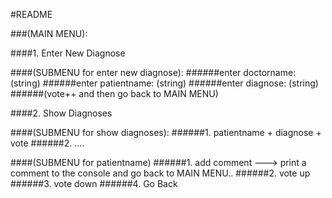 #README


###(MAIN MENU):

####1. Enter New Diagnose

####(SUBMENU for enter new diagnose):
######enter doctorname: (string)
######enter patientname: (string)
######enter diagnose: (string)
######(vote++ and then go back to MAIN MENU) 
		
		
####2. Show Diagnoses

####(SUBMENU for show diagnoses):
######1. patientname + diagnose + vote
######2. ....					

####(SUBMENU for patientname)
######1. add comment ---> print a comment to the console and go back to MAIN MENU..
######2. vote up
######3. vote down
######4. Go Back

		